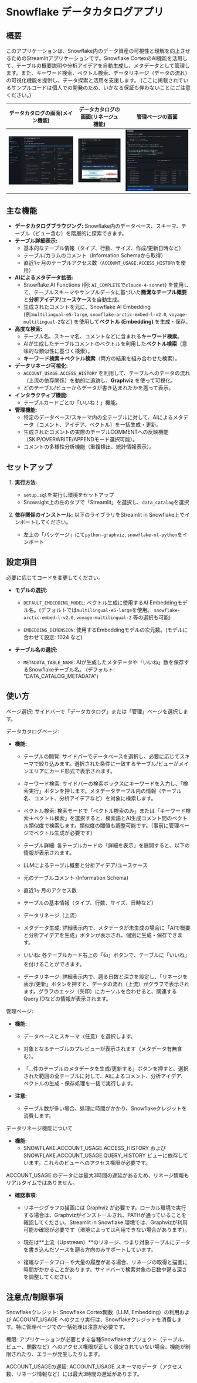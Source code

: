 # Snowflake データカタログアプリ 

## 概要

このアプリケーションは、Snowflake内のデータ資産の可視性と理解を向上させるためのStreamlitアプリケーションです。Snowflake CortexのAI機能を活用して、テーブルの概要説明や分析アイデアを自動生成し、メタデータとして管理します。また、キーワード検索、ベクトル検索、データリネージ（データの流れ）の可視化機能を提供し、データ探索と活用を支援します。
(ここに掲載されているサンプルコードは個人での開発のため、いかなる保証も伴わないことにご注意ください。)

データカタログの画面(メイン機能)    |データカタログの画面(リネージュ機能)      |管理ページの画面 
:--------------------:|:--------------------:|:--------------------:
![](images/catalog.png)|![](images/lineage.png)|![](images/manage.png)

## 主な機能

*   **データカタログブラウジング:** Snowflake内のデータベース、スキーマ、テーブル（ビュー含む）を階層的に探索できます。
*   **テーブル詳細表示:**
    *   基本的なテーブル情報（タイプ、行数、サイズ、作成/更新日時など）
    *   テーブル/カラムのコメント（Information Schemaから取得）
    *   直近1ヶ月のテーブルアクセス数（`ACCOUNT_USAGE.ACCESS_HISTORY`を使用）
*   **AIによるメタデータ拡張:**
    *   Snowflake AI Functions (例: `AI_COMPLETE`で`claude-4-sonnet`) を使用して、テーブルスキーマやサンプルデータに基づいた**簡潔なテーブル概要**と**分析アイデア/ユースケース**を自動生成。
    *   生成されたコメントを元に、Snowflake AI Embedding (例:`multilingual-e5-large`, `snowflake-arctic-embed-l-v2.0`, `voyage-multilingual-2`など) を使用して**ベクトル (Embedding)** を生成・保存。
*   **高度な検索:**
    *   テーブル名、スキーマ名、コメントなどに含まれる**キーワード検索**。
    *   AIが生成したテーブルコメントのベクトルを利用した**ベクトル検索**（意味的な類似性に基づく検索）。
    *   **キーワード検索＋ベクトル検索**（両方の結果を組み合わせた検索）。
*   **データリネージ可視化:**
    *   `ACCOUNT_USAGE.ACCESS_HISTORY` を利用して、テーブルへのデータの流れ（上流の依存関係）を動的に追跡し、**Graphviz** を使って可視化。
    *   どのテーブル/ビューからデータが書き込まれたかを遡って表示。
*   **インタラクティブ機能:**
    *   テーブルカードごとの「いいね！」機能。
*   **管理機能:**
    *   特定のデータベース/スキーマ内の全テーブルに対して、AIによるメタデータ（コメント、アイデア、ベクトル）を一括生成・更新。
    *   生成されたコメントの実際のテーブルCOMMENTへの反映機能（SKIP/OVERWRITE/APPENDモード選択可能）。
    *   コメントの多様性分析機能（重複検出、統計情報表示）。

## セットアップ

1. **実行方法:**
    * `setup.sql`を実行し環境をセットアップ
    * Snowsight上の左のタブで「Streamlit」を選択し、`data_catalog`を選択

2.  **依存関係のインストール:**
    以下のライブラリをStreamlit in Snowflake上でインポートしてください。
    * 左上の「パッケージ」にて`python-graphviz`, `snowflake-ml-python`をインポート

## 設定項目
必要に応じてコードを変更してください。
*   **モデルの選択:**
    * `DEFAULT_EMBEDDING_MODEL`: ベクトル生成に使用するAI Embeddingモデル名。(デフォルトでは`multilingual-e5-large`を使用。 `snowflake-arctic-embed-l-v2.0`, `voyage-multilingual-2` 等の選択も可能)

    * `EMBEDDING_DIMENSION`: 使用するEmbeddingモデルの次元数。(モデルに合わせて設定: 1024 など)

*   **テーブル名の選択:**
    * `METADATA_TABLE_NAME`: AIが生成したメタデータや「いいね」数を保存するSnowflakeテーブル名。 (デフォルト: "DATA_CATALOG_METADATA")

## 使い方
ページ選択: サイドバーで「データカタログ」または「管理」ページを選択します。

データカタログページ:
*   **機能:**
    * テーブルの閲覧: サイドバーでデータベースを選択し、必要に応じてスキーマで絞り込みます。選択された条件に一致するテーブル/ビューがメインエリアにカード形式で表示されます。

    * キーワード検索: サイドバーの検索ボックスにキーワードを入力し、「検索実行」ボタンを押します。メタデータテーブル内の情報（テーブル名、コメント、分析アイデアなど）を対象に検索します。

    * ベクトル検索: 検索モードで「ベクトル検索のみ」または「キーワード検索＋ベクトル検索」を選択すると、検索語とAI生成コメント間のベクトル類似度で検索します。類似度の閾値も調整可能です。（事前に管理ページでベクトル生成が必要です）

    * テーブル詳細: 各テーブルカードの「詳細を表示」を展開すると、以下の情報が表示されます。

    * LLMによるテーブル概要と分析アイデア/ユースケース

    * 元のテーブルコメント (Information Schema)

    * 直近1ヶ月のアクセス数

    * テーブルの基本情報（タイプ、行数、サイズ、日時など）

    * データリネージ（上流）

    * メタデータ生成: 詳細表示内で、メタデータが未生成の場合に「AIで概要と分析アイデアを生成」ボタンが表示され、個別に生成・保存できます。

    * いいね: 各テーブルカード右上の「👍」ボタンで、テーブルに「いいね」を付けることができます。

    * データリネージ: 詳細表示内で、遡る日数と深さを設定し、「リネージを表示/更新」ボタンを押すと、データの流れ（上流）がグラフで表示されます。グラフのエッジ（矢印）にカーソルを合わせると、関連するQuery IDなどの情報が表示されます。

管理ページ:
*   **機能:**
    * データベースとスキーマ（任意）を選択します。

    * 対象となるテーブルのプレビューが表示されます（メタデータ有無含む）。

    * 「...件のテーブルのメタデータを生成/更新する」ボタンを押すと、選択された範囲の全テーブルに対して、AIによるコメント、分析アイデア、ベクトルの生成・保存処理を一括で実行します。

*   **注意:**
    * テーブル数が多い場合、処理に時間がかかり、Snowflakeクレジットを消費します。

データリネージ機能について
*   **機能:**
    * SNOWFLAKE.ACCOUNT_USAGE.ACCESS_HISTORY および SNOWFLAKE.ACCOUNT_USAGE.QUERY_HISTORY ビューに依存しています。これらのビューへのアクセス権限が必要です。

ACCOUNT_USAGE のデータには最大3時間の遅延があるため、リネージ情報もリアルタイムではありません。
*   **確認事項:**
    * リネージグラフの描画には Graphviz が必要です。ローカル環境で実行する場合は、Graphvizがインストールされ、PATHが通っていることを確認してください。Streamlit in Snowflake 環境では、Graphvizが利用可能か確認が必要です（環境によっては利用できない場合があります）。

    * 現在は**上流（Upstream）**のリネージ、つまり対象テーブルにデータを書き込んだソースを遡る方向のみサポートしています。

    * 複雑なデータフローや大量の履歴がある場合、リネージの取得と描画に時間がかかることがあります。サイドバーで検索対象の日数や遡る深さを調整してください。

## 注意点/制限事項
Snowflakeクレジット: Snowflake Cortex関数（LLM, Embedding）の利用および ACCOUNT_USAGE へのクエリ実行は、Snowflakeクレジットを消費します。特に管理ページでの一括処理は注意が必要です。

権限: アプリケーションが必要とする各種Snowflakeオブジェクト（テーブル、ビュー、関数など）へのアクセス権限が正しく設定されていない場合、機能が制限されたり、エラーが発生したりします。

ACCOUNT_USAGEの遅延: ACCOUNT_USAGE スキーマのデータ（アクセス数、リネージ情報など）には最大3時間の遅延があります。

